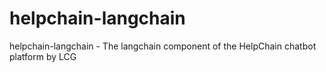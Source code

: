 # helpchain-langchain
helpchain-langchain - The langchain component of the HelpChain chatbot platform by LCG
